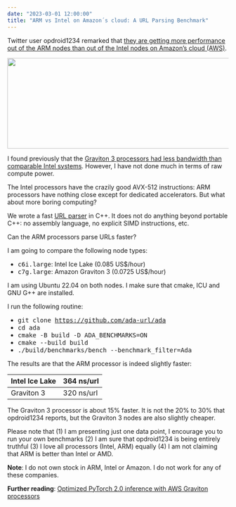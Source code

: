 ```yaml
---
date: "2023-03-01 12:00:00"
title: "ARM vs Intel on Amazon´s cloud: A URL Parsing Benchmark"
---
```




Twitter user opdroid1234 remarked that [they are getting more performance out of the ARM nodes than out of the Intel nodes on Amazon&rsquo;s cloud (AWS)](https://twitter.com/opdroid1234/status/1631041253843382274).

<a href="https://lemire.me/blog/wp-content/uploads/2023/03/Capture-decran-le-2023-03-01-a-17.48.42.png"><img loading="lazy" decoding="async" class="alignnone size-medium wp-image-20258" src="https://lemire.me/blog/wp-content/uploads/2023/03/Capture-decran-le-2023-03-01-a-17.48.42.png" alt width="600" height="206" srcset="https://lemire.me/blog/wp-content/uploads/2023/03/Capture-decran-le-2023-03-01-a-17.48.42.png 1166w, https://lemire.me/blog/wp-content/uploads/2023/03/Capture-decran-le-2023-03-01-a-17.48.42-300x103.png 300w, https://lemire.me/blog/wp-content/uploads/2023/03/Capture-decran-le-2023-03-01-a-17.48.42-1024x351.png 1024w, https://lemire.me/blog/wp-content/uploads/2023/03/Capture-decran-le-2023-03-01-a-17.48.42-768x263.png 768w" sizes="(max-width: 600px) 100vw, 600px" /></a>

I found previously that the [Graviton 3 processors had less bandwidth than comparable Intel systems](/lemire/blog/2022/06/07/memory-level-parallelism-intel-ice-lake-versus-amazon-graviton-3/). However, I have not done much in terms of raw compute power.

The Intel processors have the crazily good AVX-512 instructions: ARM processors have nothing close except for dedicated accelerators. But what about more boring computing?

We wrote a fast [URL parser](https://github.com/ada-url/ada) in C++. It does not do anything beyond portable C++: no assembly language, no explicit SIMD instructions, etc.

Can the ARM processors parse URLs faster?

I am going to compare the following node types:

- <tt>c6i.large</tt>: Intel Ice Lake (0.085 US$/hour)
- <tt>c7g.large</tt>: Amazon Graviton 3 (0.0725 US$/hour)


I am using Ubuntu 22.04 on both nodes. I make sure that cmake, ICU and GNU G++ are installed.

I run the following routine:

- <tt>git clone https://github.com/ada-url/ada</tt>
- <tt>cd ada</tt>
- <tt>cmake -B build -D ADA_BENCHMARKS=ON</tt>
- <tt>cmake --build build</tt>
- <tt>./build/benchmarks/bench --benchmark_filter=Ada</tt>


The results are that the ARM processor is indeed slightly faster:

Intel Ice Lake           |364 ns/url               |
-------------------------|-------------------------|
Graviton 3               |320 ns/url               |


The Graviton 3 processor is about 15% faster. It is not the 20% to 30% that opdroid1234 reports, but the Graviton 3 nodes are also slightly cheaper.

Please note that (1) I am presenting just one data point, I encourage you to run your own benchmarks (2) I am sure that opdroid1234 is being entirely truthful (3) I love all processors (Intel, ARM) equally (4) I am not claiming that ARM is better than Intel or AMD.

__Note__: I do not own stock in ARM, Intel or Amazon. I do not work for any of these companies.

__Further reading__: [Optimized PyTorch 2.0 inference with AWS Graviton processors](https://aws.amazon.com/fr/blogs/machine-learning/optimized-pytorch-2-0-inference-with-aws-graviton-processors/)

